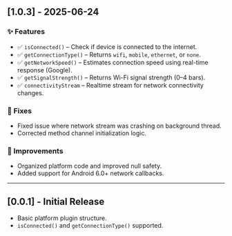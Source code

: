 ## [1.0.3] - 2025-06-24

### ✨ Features
- ✅ `isConnected()` – Check if device is connected to the internet.
- ✅ `getConnectionType()` – Returns `wifi`, `mobile`, `ethernet`, or `none`.
- ✅ `getNetworkSpeed()` – Estimates connection speed using real-time response (Google).
- ✅ `getSignalStrength()` – Returns Wi-Fi signal strength (0–4 bars).
- ✅ `connectivityStream` – Realtime stream for network connectivity changes.

### 🐛 Fixes
- Fixed issue where network stream was crashing on background thread.
- Corrected method channel initialization logic.

### 🔧 Improvements
- Organized platform code and improved null safety.
- Added support for Android 6.0+ network callbacks.

---

## [0.0.1] - Initial Release

- Basic platform plugin structure.
- `isConnected()` and `getConnectionType()` supported.
